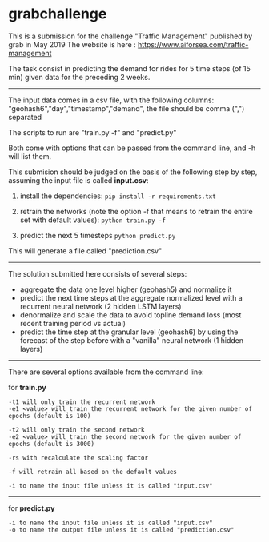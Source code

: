# grabchallenge

This is a submission for the challenge "Traffic Management" published by grab in May 2019
The website is here : https://www.aiforsea.com/traffic-management

The task consist in predicting the demand for rides for 5 time steps (of 15 min) given data for the preceding 2 weeks.

-------

The input data comes in a csv file, with the following columns: "geohash6","day","timestamp","demand", the file should be comma (",") separated

The scripts to run are "train.py -f" and "predict.py"

Both come with options that can be passed from the command line, and -h will list them.

This submision should be judged on the basis of the following step by step, assuming the input file is called **input.csv**:

1) install the dependencies: 
`pip install -r requirements.txt`

2) retrain the networks (note the option -f that means to retrain the entire set with default values):
`python train.py -f`

3) predict the next 5 timesteps
`python predict.py `

This will generate a file called "prediction.csv"

------

The solution submitted here consists of several steps:

* aggregate the data one level higher (geohash5) and normalize it
* predict the next time steps at the aggregate normalized level with a recurrent neural network (2 hidden LSTM layers)
* denormalize and scale the data to avoid topline demand loss (most recent training period vs actual)
* predict the time step at the granular level (geohash6) by using the forecast of the step before with a "vanilla" neural network (1 hidden layers)

------

There are several options available from the command line:

for **train.py**
```
-t1 will only train the recurrent network
-e1 <value> will train the recurrent network for the given number of epochs (default is 100)

-t2 will only train the second network
-e2 <value> will train the second network for the given number of epochs (default is 3000)

-rs with recalculate the scaling factor

-f will retrain all based on the default values

-i to name the input file unless it is called "input.csv"
```
-----
for **predict.py**

```
-i to name the input file unless it is called "input.csv"
-o to name the output file unless it is called "prediction.csv"
```

